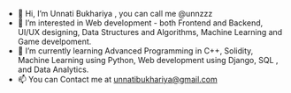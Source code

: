- 👋 Hi, I’m Unnati Bukhariya , you can call me @unnzzz
- 👀 I’m interested in Web development - both Frontend and Backend, UI/UX designing, Data Structures and Algorithms, Machine Learning and Game develpoment.
- 🌱 I’m currently learning Advanced Programming in C++, Solidity, Machine Learning using Python, Web development using Django, SQL , and Data Analytics.
- 📫 You can Contact me at unnatibukhariya@gmail.com
<!---
unnzzz/unnzzz is a ✨ special ✨ repository because its `README.md` (this file) appears on your GitHub profile.
You can click the Preview link to take a look at your changes.
--->
